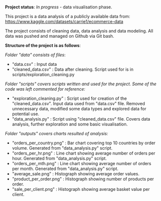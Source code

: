 **Project status**: _In progress_ - data visualisation phase.

This project is a data analysis of a publicly available data from: 
https://www.kaggle.com/datasets/carrie1/ecommerce-data


The project consists of cleaning data, data analysis and data modeling. All data was pushed and managed on Github via Git bash.


**Structure of the project is as follows**:

_Folder "data" consists of files_:
- "data.csv" : Input data
- "cleaned_data.csv" : Data after cleaning. Script used for is in scripts/exploration_cleaning.py


_Folder "scripts" covers scripts written and used for the project. Some of the code was left commented for reference:_
- "exploration_cleaning.py" : Script used for creation of the "cleaned_data.csv". Input data used from "data.csv" file. Removed unnecessary data, modified some data types and explored data for potential use.
- "data_analysis.py" : Script using "cleaned_data.csv" file. Covers data analysis, further exploration and some basic visualisation.


_Folder "outputs" covers charts resulted of analysis:_
- "orders_per_country.png" : Bar chart covering top 10 countries by order volume. Generated from "data_analysis.py" script.
- "orders_per_hr.png" : Line chart showing average number of orders per hour. Generated from "data_analysis.py" script.
- "orders_per_mth.png" : Line chart showing average number of orders per month. Generated from "data_analysis.py" script.
- "average_sale.png" : Histograph showing average order values.
- "product_per_order.png" : Histograph showing number of products per order.
- "sale_per_client.png" : Histograph showing average basket value per client.